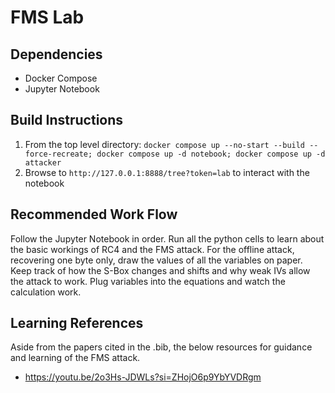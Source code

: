 # FMS Lab

## Dependencies
- Docker Compose
- Jupyter Notebook

## Build Instructions
1) From the top level directory: `docker compose up --no-start --build --force-recreate; docker compose up -d notebook; docker compose up -d attacker`
2) Browse to `http://127.0.0.1:8888/tree?token=lab` to interact with the notebook


## Recommended Work Flow
Follow the Jupyter Notebook in order. Run all the python cells to learn about the basic workings of RC4 and the FMS attack. For the offline attack, recovering one byte only, draw the values of all the variables on paper. Keep track of how the S-Box changes and shifts and why weak IVs allow the attack to work. Plug variables into the equations and watch the calculation work. 

## Learning References
Aside from the papers cited in the .bib, the below resources for guidance and learning of the FMS attack.
- https://youtu.be/2o3Hs-JDWLs?si=ZHojO6p9YbYVDRgm
